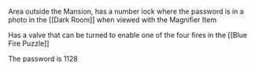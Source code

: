 Area outside the Mansion, has a number lock where the password is in a photo in the [[Dark Room]] when viewed with the Magnifier Item

Has a valve that can be turned to enable one of the four fires in the [[Blue Fire Puzzle]]

The password is 1128